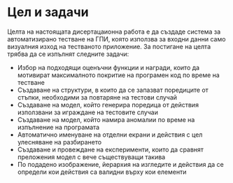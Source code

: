 # Цел и задачи

Целта на настоящата дисертацаионна работа е да създаде система за автоматизирано тестване на ГПИ, която използва за входни данни само визуалния изход на тестваното приложение. За постигане на целта трябва да се изпълнят следните задачи:

- Избор на подходящи оценъчни функции и награди, които да мотивират максималното покритие на програмен код по време на тестване
- Създаване на структури, в които да се запазват поредиците от стъпки, необходими за повтаряне на тестови случай
- Създаване на модел, който генерира поредица от действия използвани за играждане на тестовите случаи
- Създаване на модел, който намира аномалии по време на изпълнение на програмата
- Автоматично именуване на отделни екрани и действия с цел улесняване на разбирането
- Създаване и провеждане на експерименти, които да сравнят преложения модел с вече съществуващи такива
- По подадено изображение, йерархия на изгледите и действия да се определи кои действия са валидни върху кои елементи
